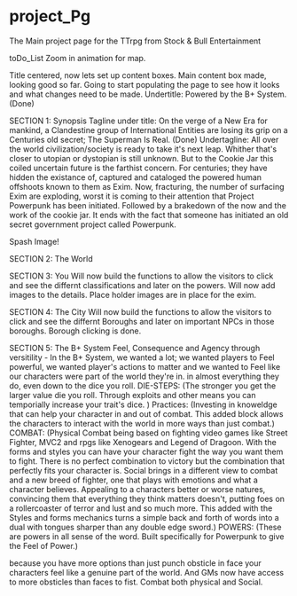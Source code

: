 # project_Pg
The Main project page for the TTrpg from Stock &amp; Bull Entertainment

toDo_List
Zoom in animation for map.

Title centered, now lets set up content boxes.
Main content box made, looking good so far.
Going to start populating the page to see how it looks and what changes need to be made.
Undertitle: Powered by the B+ System. (Done)

SECTION 1: Synopsis
Tagline under title: On the verge of a New Era for mankind, a Clandestine group of International Entities are losing its grip on a Centuries old secret; The Superman Is Real. (Done)
Undertagline: All over the world civilization/society is ready to take it's next leap. Whither that's closer to utopian or dystopian is still unknown. But to the Cookie Jar this coiled uncertain future is the farthist concern. For centuries; they have hidden the existance of, captured and cataloged the powered human offshoots known to them as Exim. Now, fracturing, the number of surfacing Exim are exploding, worst it is coming to their attention that Project Powerpunk has been initiated.
Followed by a brakedown of the now and the work of the cookie jar. It ends with the fact that someone has initiated an old secret government project called Powerpunk.

Spash Image!

SECTION 2: The World


SECTION 3: You
Will now build the functions to allow the visitors to click and see the differnt classifications and later on the powers. Will now add images to the details. Place holder images are in place for the exim.

SECTION 4: The City
Will now build the functions to allow the visitors to click and see the differnt Boroughs and later on important NPCs in those boroughs. Borough clicking is done.

SECTION 5: The B+ System
Feel, Consequence and Agency through versitility - In the B+ System, we wanted a lot; we wanted players to Feel powerful, we wanted player's actions to matter and we wanted to Feel like our characters were part of the world they're in. in almost everything they do, even down to the dice you roll.
DIE-STEPS: (The stronger you get the larger value die you roll. Through exploits and other means you can temporially increase your trait's dice. )
Practices: (Investing in knoweldge that can help your character in and out of combat. This added block allows the characters to interact with the world in more ways than just combat.)
COMBAT: (Physical Combat being based on fighting video games like Street Fighter, MVC2 and rpgs like Xenogears and Legend of Dragoon. With the forms and styles you can have your character fight the way you want them to fight. There is no perfect combination to victory but the combination that perfectly fits your character is. 
Social brings in a different view to combat and a new breed of fighter, one that plays with emotions and what a character believes. Appealing to a characters better or worse natures, convincing them that everything they think matters doesn't, putting foes on a rollercoaster of terror and lust and so much more. This added with the Styles and forms mechanics turns a simple back and forth of words into a dual with tongues sharper than any double edge sword.)
POWERS: (These are powers in all sense of the word. Built specifically for Powerpunk to give the Feel of Power.)

because you have more options than just punch obsticle in face your characters feel like a genuine part of the world. And GMs now have access to more obsticles than faces to fist.
Combat both physical and Social. 